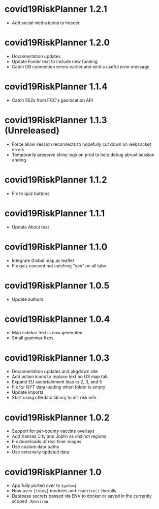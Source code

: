 # covid19RiskPlanner 1.2.1
* Add social media icons to header

# covid19RiskPlanner 1.2.0
* Documentation updates  
* Update Footer text to include new funding  
* Catch DB connection errors earlier and emit a useful error message


# covid19RiskPlanner 1.1.4
* Catch 502s from FCC's geolocation API

# covid19RiskPlanner 1.1.3 (Unreleased)

* Force allow session reconnects to hopefully cut down on websocket errors
* Temporarily preserve shiny logs on prod to help debug abrust session ending

# covid19RiskPlanner 1.1.2

* Fix to quiz buttons

# covid19RiskPlanner 1.1.1

*  Update About text

# covid19RiskPlanner 1.1.0

* Integrate Global map as leaflet
* Fix quiz consent not catching "yes" on all tabs

# covid19RiskPlanner 1.0.5

* Update authors

# covid19RiskPlanner 1.0.4

* Map sidebar text is now generated 
* Small grammar fixes


# covid19RiskPlanner 1.0.3

* Documentation updates and pkgdown site
* Add action icons to replace text on US map tab
* Expand EU ascertainment bias to 2, 3, and 5
* Fix for NYT data loading when folder is empty
* Update imports
* Start using c19rdata library to init risk info


# covid19RiskPlanner 1.0.2

* Support for per-county vaccine overlays
* Add Kansas City and Joplin as distinct regions
* Fix downloads of real time images
* Use custom data paths
* Use externally updated data


# covid19RiskPlanner 1.0

* App fully ported over to `{golem}`
* Now uses `{shiny}` modules and `reactive()` liberally
* Database secrets passed via ENV to docker or saved in the currently scoped `.Renviron`
